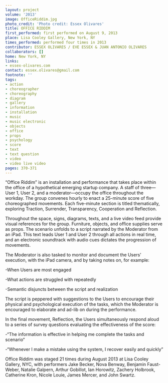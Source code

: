 ```yaml
---
layout: project
volume: '2013'
image: OfficeRiddim.jpg
photo_credit: 'Photo credit: Essex Olivares'
title: OFFICE RIDDIM
first_performed: first performed on August 9, 2013
place: Lisa Cooley Gallery, New York, NY
times_performed: performed four times in 2013
contributor: ESSEX OLIVARES / EVE ESSEX & JUAN ANTONIO OLIVARES
collaborators: []
home: New York, NY
links:
- essex-olivares.com
contact: essex.olivares@gmail.com
footnote: ''
tags:
- action
- choreographer
- choreography
- diagram
- gallery
- information
- installation
- music
- music electronic
- objects
- office
- props
- psychology
- score
- text
- text question
- video
- video live video
pages: 370-371
---
```


“Office Riddim” is an installation and performance that takes place within the office of a hypothetical emerging startup company. A staff of three—User 1, User 2, and a moderator—occupy the office throughout the workday. The group convenes hourly to enact a 25-minute score of five choreographed movements. Each five-minute section is titled thematically, exploring Traction, Surrender, Transparency, Cooperation and Reflection.

Throughout the space, signs, diagrams, texts, and a live video feed provide visual references for the group. Furniture, objects, and office supplies serve as props. The scenario unfolds to a script narrated by the Moderator from an iPad. This text leads User 1 and User 2 through all actions in real time, and an electronic soundtrack with audio cues dictates the progression of movements.

The Moderator is also tasked to monitor and document the Users’ execution, with the iPad camera, and by taking notes on, for example:

-When Users are most engaged

-What actions are struggled with repeatedly

-Semantic disjuncts between the script and realization

The script is peppered with suggestions to the Users to encourage their physical and psychological execution of the tasks, which the Moderator is encouraged to elaborate and ad-lib on during the performance.

In the final movement, Reflection, the Users simultaneously respond aloud to a series of survey questions evaluating the effectiveness of the score:

-“The information is effective in helping me complete the tasks and scenario“

-“Whenever I make a mistake using the system, I recover easily and quickly”

Office Riddim was staged 21 times during August 2013 at Lisa Cooley Gallery, NYC, with performers Jake Becker, Nova Benway, Benjamin Faust-Weber, Natalie Galpern, Arthur Gobillot, Ian Horowitz, Zachery Holbrook, Catherine Kron, Nicole Louie, James Mercer, and John Swartz.
